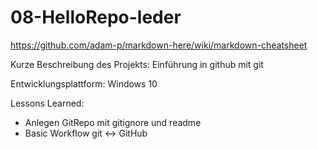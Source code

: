 # 08-HelloRepo-leder

https://github.com/adam-p/markdown-here/wiki/markdown-cheatsheet

Kurze Beschreibung des Projekts: Einführung in github mit git

Entwicklungsplattform: Windows 10

Lessons Learned:
+ Anlegen GitRepo mit gitignore und readme
+ Basic Workflow git <-> GitHub
